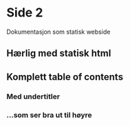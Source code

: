 # Side 2
Dokumentasjon som statisk webside

## Hærlig med statisk html

## Komplett table of contents

### Med undertitler

### ...som ser bra ut til høyre


